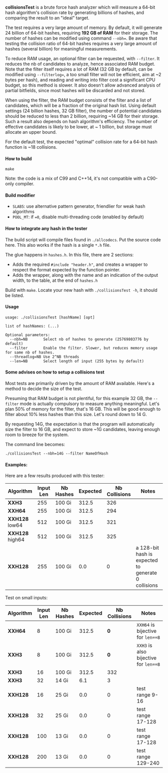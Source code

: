 
__collisionsTest__ is a brute force hash analyzer
which will measure a 64-bit hash algorithm's collision rate
by generating billions of hashes,
and comparing the result to an "ideal" target.

The test requires a very large amount of memory.
By default, it will generate 24 billion of 64-bit hashes,
requiring __192 GB of RAM__ for their storage.
The number of hashes can be modified using command `--nbh=`.
Be aware that testing the collision ratio of 64-bit hashes
requires a very large amount of hashes (several billion) for meaningful measurements.

To reduce RAM usage, an optional filter can be requested, with `--filter`.
It reduces the nb of candidates to analyze, hence associated RAM budget.
Note that the filter itself requires a lot of RAM
(32 GB by default, can be modified using `--filterlog=`,
a too small filter will not be efficient, aim at ~2 bytes per hash),
and reading and writing into filter cost a significant CPU budget,
so this method is slower.
It also doesn't allow advanced analysis of partial bitfields,
since most hashes will be discarded and not stored.

When using the filter, the RAM budget consists of the filter and a list of candidates,
which will be a fraction of the original hash list.
Using default settings (24 billion hashes, 32 GB filter),
the number of potential candidates should be reduced to less than 2 billion,
requiring ~14 GB for their storage.
Such a result also depends on hash algorithm's efficiency.
The number of effective candidates is likely to be lower, at ~ 1 billion,
but storage must allocate an upper bound.

For the default test, the expected "optimal" collision rate for a 64-bit hash function is ~18 collisions.

#### How to build
```
make
```

Note: the code is a mix of C99 and C++14,
it's not compatible with a C90-only compiler.

#### Build modifier

- `SLAB5`: use alternative pattern generator, friendlier for weak hash algorithms
- `POOL_MT`: if `=0`, disable multi-threading code (enabled by default)

#### How to integrate any hash in the tester

The build script will compile files found in `./allcodecs`.
Put the source code here.
This also works if the hash is a single `*.h` file.

The glue happens in `hashes.h`.
In this file, there are 2 sections:
- Adds the required `#include "header.h"`, and creates a wrapper
to respect the format expected by the function pointer.
- Adds the wrapper, along with the name and an indication of the output width,
to the table, at the end of `hashes.h`

Build with `make`. Locate your new hash with `./collisionsTest -h`,
it should be listed.


#### Usage

```
usage: ./collisionsTest [hashName] [opt]

list of hashNames: (...)

Optional parameters:
  --nbh=NB       Select nb of hashes to generate (25769803776 by default)
  --filter       Enable the filter. Slower, but reduces memory usage for same nb of hashes.
  --threadlog=NB Use 2^NB threads
  --len=NB       Select length of input (255 bytes by default)
```

#### Some advises on how to setup a collisions test

Most tests are primarily driven by the amount of RAM available.
Here's a method to decide the size of the test.

Presuming that RAM budget is not plentiful, for this example 32 GB,
the `--filter` mode is actually compulsory to measure anything meaningful.
Let's plan 50% of memory for the filter, that's 16 GB.
This will be good enough to filter about 10% less hashes than this size.
Let's round down to 14 G.

By requesting 14G, the expectation is that the program will automatically
size the filter to 16 GB, and expect to store ~1G candidates,
leaving enough room to breeze for the system.

The command line becomes:
```
./collisionsTest --nbh=14G --filter NameOfHash
```

#### Examples:

Here are a few results produced with this tester:

| Algorithm | Input Len | Nb Hashes | Expected | Nb Collisions | Notes |
| ---        | --- | ---    | ---   | --- | --- |
| __XXH3__   | 255 | 100 Gi | 312.5 | 326 |  |
| __XXH64__  | 255 | 100 Gi | 312.5 | 294 |  |
| __XXH128__ low64 | 512 | 100 Gi | 312.5 | 321 |  |
| __XXH128__ high64| 512 | 100 Gi | 312.5 | 325 |  |
| __XXH128__ | 255 | 100 Gi |   0.0 |   0 | a 128-bit hash is expected to generate 0 collisions |

Test on small inputs:

| Algorithm  | Input Len | Nb Hashes | Expected | Nb Collisions | Notes |
| ---        | --- | ---    | --- | --- | --- |
| __XXH64__  |   8 | 100 Gi | 312.5 | __0__ | `XXH64` is bijective for `len==8` |
| __XXH3__   |   8 | 100 Gi | 312.5 | __0__ | `XXH3` is also bijective for `len==8` |
| __XXH3__   |  16 | 100 Gi | 312.5 | 332 |  |
| __XXH3__   |  32 |  14 Gi |   6.1 |   3 |  |
| __XXH128__ |  16 |  25 Gi |   0.0 |   0 | test range 9-16 |
| __XXH128__ |  32 |  25 Gi |   0.0 |   0 | test range 17-128 |
| __XXH128__ | 100 |  13 Gi |   0.0 |   0 | test range 17-128 |
| __XXH128__ | 200 |  13 Gi |   0.0 |   0 | test range 129-240 |
